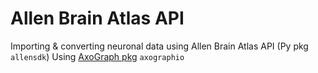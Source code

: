 # Allen Brain Atlas API

Importing & converting neuronal data using Allen Brain Atlas API (Py pkg `allensdk`)
Using [AxoGraph pkg](https://pypi.org/project/axographio/) `axographio` 
